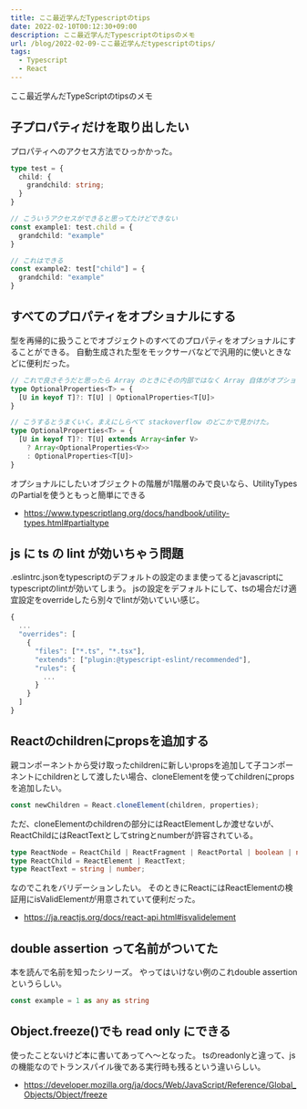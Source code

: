 ```yaml
---
title: ここ最近学んだTypescriptのtips
date: 2022-02-10T00:12:30+09:00
description: ここ最近学んだTypescriptのtipsのメモ
url: /blog/2022-02-09-ここ最近学んだtypescriptのtips/
tags:
  - Typescript
  - React
---
```


ここ最近学んだTypeScriptのtipsのメモ

## 子プロパティだけを取り出したい


プロパティへのアクセス方法でひっかかった。

```typescript
type test = {
  child: {
    grandchild: string;
  }
}

// こういうアクセスができると思ってたけどできない
const example1: test.child = {
  grandchild: "example"
}

// これはできる
const example2: test["child"] = {
  grandchild: "example"
}
```

## すべてのプロパティをオプショナルにする

型を再帰的に扱うことでオブジェクトのすべてのプロパティをオプショナルにすることができる。
自動生成された型をモックサーバなどで汎用的に使いときなどに便利だった。

```typescript
// これで良さそうだと思ったら Array のときにその内部ではなく Array 自体がオプショナルになって失敗するので、
type OptionalProperties<T> = {
  [U in keyof T]?: T[U] | OptionalProperties<T[U]>
}

// こうするとうまくいく。まえにしらべて stackoverflow のどこかで見かけた。
type OptionalProperties<T> = {
  [U in keyof T]?: T[U] extends Array<infer V>
    ? Array<OptionalProperties<V>>
    : OptionalProperties<T[U]>
}
```

 オプショナルにしたいオブジェクトの階層が1階層のみで良いなら、UtilityTypesのPartialを使うともっと簡単にできる
 - https://www.typescriptlang.org/docs/handbook/utility-types.html#partialtype

## js に ts の lint が効いちゃう問題

.eslintrc.jsonをtypescriptのデフォルトの設定のまま使ってるとjavascriptにtypescriptのlintが効いてしまう。
jsの設定をデフォルトにして、tsの場合だけ適宜設定をoverrideしたら別々でlintが効いていい感じ。

```typescript
{
  ...
  "overrides": [
    {
      "files": ["*.ts", "*.tsx"],
      "extends": ["plugin:@typescript-eslint/recommended"],
      "rules": {
        ...
      }
    }
  ]
}
```

## Reactのchildrenにpropsを追加する

親コンポーネントから受け取ったchildrenに新しいpropsを追加して子コンポーネントにchildrenとして渡したい場合、cloneElementを使ってchildrenにpropsを追加したい。

```typescript
const newChildren = React.cloneElement(children, properties);
```

ただ、cloneElementのchildrenの部分にはReactElementしか渡せないが、ReactChildにはReactTextとしてstringとnumberが許容されている。

```typescript
type ReactNode = ReactChild | ReactFragment | ReactPortal | boolean | null | undefined;
type ReactChild = ReactElement | ReactText;
type ReactText = string | number;
```

なのでこれをバリデーションしたい。
そのときにReactにはReactElementの検証用にisValidElementが用意されていて便利だった。

- https://ja.reactjs.org/docs/react-api.html#isvalidelement


## double assertion って名前がついてた

本を読んで名前を知ったシリーズ。
やってはいけない例のこれdouble assertionというらしい。

```typescript
const example = 1 as any as string
```

## Object.freeze()でも read only にできる

使ったことないけど本に書いてあってへ〜となった。
tsのreadonlyと違って、jsの機能なのでトランスパイル後である実行時も残るという違いらしい。

- https://developer.mozilla.org/ja/docs/Web/JavaScript/Reference/Global_Objects/Object/freeze
